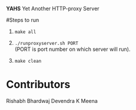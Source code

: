 **YAHS** Yet Another HTTP-proxy Server

#Steps to run
1) ``` make all ```

2) ``` ./runproxyserver.sh PORT ``` <br>
(PORT is port number on which server will run).

3) ```make clean ``` 



# Contributors
Rishabh Bhardwaj
Devendra K Meena
